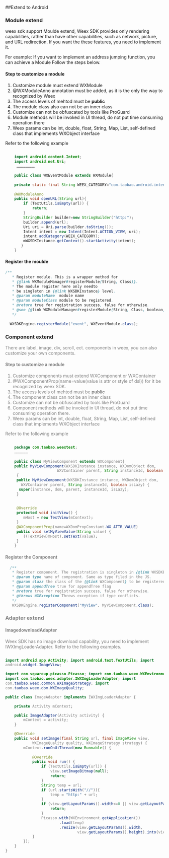 ##Extend to Android 
 
### Module extend
weex sdk support Moulde extend,
Weex SDK provides only rendering capabilities, rather than have other capabilities, such as network, picture, and URL redirection. If you want the these features, you need to implement it.  

For example: If you want to implement an address jumping function, you can
achieve a Module Follow the steps below.
#### Step to customize a module 
1. Customize module must extend WXModule
2. @WXModuleAnno annotation must be added, as it is the only the way to
   recognized by Weex
3. The access levels of mehtod must be **public**
4. The module class also can not be an inner class
5. Customize can not be obfuscated by tools like ProGuard
6. Module methods will be invoked in UI thread, do not put time consuming
   operation there
7. Weex params can be int, double, float, String, Map, List, self-defined
   class that implements WXObject interface

Refer to the following example

```java
      
    import android.content.Intent;
    import android.net.Uri;
     ……………………

    public class WXEventModule extends WXModule{
	
	private static final String WEEX_CATEGORY="com.taobao.android.intent.category.WEEX";
	
	@WXModuleAnno
	public void openURL(String url){
		if (TextUtils.isEmpty(url)) {
			return;
		}
		StringBuilder builder=new StringBuilder("http:");
		builder.append(url);
		Uri uri = Uri.parse(builder.toString());
        Intent intent = new Intent(Intent.ACTION_VIEW, uri);
		intent.addCategory(WEEX_CATEGORY);
        mWXSDKInstance.getContext().startActivity(intent);
	   }
    }

```

#### Register the moulde

```java
/**
   * Register module. This is a wrapper method for
   * {@link WXModuleManager#registerModule(String, Class)}. 
   * The module register here only needto
   * be singleton in {@link WXSDKInstance} level.
   * @param moduleName  module name
   * @param moduleClass module to be registered.
   * @return true for registration success, false for otherwise.
   * @see {@link WXModuleManager#registerModule(String, Class, boolean)}
   */
  
  WXSDKEngine.registerModule("event", WXEventModule.class);

```


### Component extend
<font color="gray">
There are label, image, div, scroll, ect. components in weex, you can also customize your own components.  

#### Step to customize a module 

1. Customize components must extend WXComponent or WXContainer
2. @WXComponentProp(name=value(value is attr or style of dsl)) for it be
   recognized by weex SDK.
3. The access levels of mehtod must be **public**
4. The component class can not be an inner class
5. Customize can not be obfuscated by tools like ProGuard
6. Component methods will be invoked in UI thread, do not put time consuming
   operation there.
7. Weex params can be int, double, float, String, Map, List, self-defined
   class that implements WXObject interface


Refer to the following example

```java

	package com.taobao.weextest;
    ………………
	
	public class MyViewComponent extends WXComponent{ 
	public MyViewComponent(WXSDKInstance instance, WXDomObject dom,
	                   WXVContainer parent, String instanceId, boolean isLazy) 
	 { 
	 public MyViewComponent(WXSDKInstance instance, WXDomObject dom,
	   WXVContainer parent, String instanceId, boolean isLazy) {
	  super(instance, dom, parent, instanceId, isLazy);
	 }
	 
	 
	 @Override
	 protected void initView() {
	    mHost = new TextView(mContext);
	 }
	 @WXComponentProp(name=WXDomPropConstant.WX_ATTR_VALUE)
	 public void setMyViewValue(String value) {
	    ((TextView)mHost).setText(value);
	 }
	}


```
 
#### Register the Component


```java
  /**
   * Register component. The registration is singleton in {@link WXSDKEngine} level
   * @param type name of component. Same as type filed in the JS.
   * @param clazz the class of the {@link WXComponent} to be registered.
   * @param appendTree true for appendTree flag
   * @return true for registration success, false for otherwise.
   * @throws WXException Throws exception if type conflicts.
   */   
   WXSDKEngine.registerComponent("MyView", MyViewComponent.class);
```

### Adapter extend

#### ImagedownloadAdapter
<font color="gray">
Weex SDK has no image download capability, you need to implement IWXImgLoaderAdapter. Refer to the following examples.

```java package com.alibaba.weex.extend;

import android.app.Activity; import android.text.TextUtils; import
android.widget.ImageView;

import com.squareup.picasso.Picasso; import com.taobao.weex.WXEnvironment;
import com.taobao.weex.adapter.IWXImgLoaderAdapter; import
com.taobao.weex.common.WXImageStrategy; import
com.taobao.weex.dom.WXImageQuality;

public class ImageAdapter implements IWXImgLoaderAdapter {

	private Activity mContext;

	public ImageAdapter(Activity activity) {
		mContext = activity;
	}

	@Override
	public void setImage(final String url, final ImageView view,
			WXImageQuality quality, WXImageStrategy strategy) {
		mContext.runOnUiThread(new Runnable() {
			
			@Override
			public void run() {
				if (TextUtils.isEmpty(url)) {
					view.setImageBitmap(null);
					return;
				}
				String temp = url;
				if (url.startsWith("//")){
					temp = "http:" + url;
				}
				if (view.getLayoutParams().width<=0 || view.getLayoutParams().height<=0) {
					return;
				}
				Picasso.with(WXEnvironment.getApplication())
						.load(temp)
						.resize(view.getLayoutParams().width,
								view.getLayoutParams().height).into(view);
			}
		});
	}
}

```
